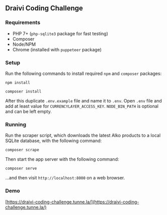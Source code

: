 ## Draivi Coding Challenge

### Requirements

- PHP 7+ (`php-sqlite3` package for fast testing)
- Composer
- Node/NPM
- Chrome (installed with `puppeteer` package)

### Setup

Run the following commands to install required `npm` and `composer` packages:

```
npm install
```

```
composer install
```

After this duplicate `.env.example` file and name it to `.env`. Open `.env` file and add at least value for `CURRENCYLAYER_ACCESS_KEY`. `NODE_BIN_PATH` is optional and can be left empty.

### Running

Run the scraper script, which downloads the latest Alko 
products to a local SQLite database, with the following command:

```
composer scrape
```

Then start the app server with the following command:

```
composer serve
```

...and then visit `http://localhost:8000` on a web browser.

### Demo

[https://draivi-coding-challenge.tunne.la/](https://draivi-coding-challenge.tunne.la/)
